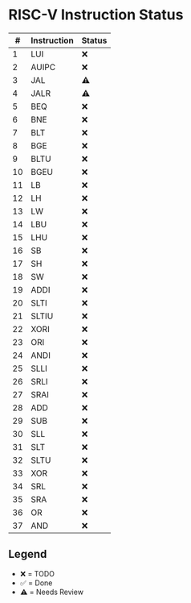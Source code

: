 # RISC-V Instruction Status

| #  | Instruction | Status |
|----|-------------|--------|
| 1  | LUI         | ❌ |
| 2  | AUIPC       | ❌ |
| 3  | JAL         | ⚠️ |
| 4  | JALR        | ⚠️ |
| 5  | BEQ         | ❌ |
| 6  | BNE         | ❌ |
| 7  | BLT         | ❌ |
| 8  | BGE         | ❌ |
| 9  | BLTU        | ❌ |
| 10 | BGEU        | ❌ |
| 11 | LB          | ❌ |
| 12 | LH          | ❌ |
| 13 | LW          | ❌ |
| 14 | LBU         | ❌ |
| 15 | LHU         | ❌ |
| 16 | SB          | ❌ |
| 17 | SH          | ❌ |
| 18 | SW          | ❌ |
| 19 | ADDI        | ❌ |
| 20 | SLTI        | ❌ |
| 21 | SLTIU       | ❌ |
| 22 | XORI        | ❌ |
| 23 | ORI         | ❌ |
| 24 | ANDI        | ❌ |
| 25 | SLLI        | ❌ |
| 26 | SRLI        | ❌ |
| 27 | SRAI        | ❌ |
| 28 | ADD         | ❌ |
| 29 | SUB         | ❌ |
| 30 | SLL         | ❌ |
| 31 | SLT         | ❌ |
| 32 | SLTU        | ❌ |
| 33 | XOR         | ❌ |
| 34 | SRL         | ❌ |
| 35 | SRA         | ❌ |
| 36 | OR          | ❌ |
| 37 | AND         | ❌ |

## Legend
- ❌ = TODO
- ✅ = Done
- ⚠️ = Needs Review
